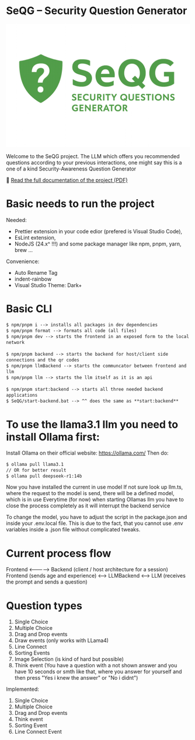 # SeQG – Security Question Generator

<p align="center">
  <img src="/src/img/logoandtext.png" alt="SeQG Logo" width="700"/>
</p>

Welcome to the SeQG project. The LLM which offers you recommended questions according to your previous interactions, one might say this is a one of a kind Security-Awareness Question Generator

📄 [Read the full documentation of the project (PDF)](Documentation-Paper/main.pdf)

# Basic needs to run the project

Needed:

- Prettier extension in your code edior (prefered is Visual Studio Code),
- EsLint extension,
- NodeJS (24.x^ !!!) and some package manager like npm, pnpm, yarn, brew ...

Convenience:

- Auto Rename Tag <JUN HANi>
- indent-rainbow
- Visual Studio Theme: Dark+

# Basic CLI

```batch
$ npm/pnpm i --> installs all packages in dev dependencies
$ npm/pnpm format --> formats all code (all files)
$ npm/pnpm dev --> starts the frontend in an exposed form to the local network

$ npm/pnpm backend --> starts the backend for host/client side connections and the qr codes
$ npm/pnpm llmBackend --> starts the communcator between frontend and llm
$ npm/pnpm llm --> starts the llm itself as it is an api

$ npm/pnpm start:backend --> starts all three needed backend applications
$ SeQG/start-backend.bat --> ^^ does the same as **start:backend**
```

# To use the llama3.1 llm you need to install Ollama first:

Install Ollama on their official website: https://ollama.com/
Then do:

```batch
$ ollama pull llama3.1
// OR for better result
$ ollama pull deepseek-r1:14b
```

Now you have installed the current in use model
If not sure look up llm.ts, where the request to the model is send, there will be a defined model, which is in use
Everytime (for now) when starting Ollamas llm you have to close the process completely as it will interrupt the backend service

To change the model, you have to adjust the script in the package.json and inside your .env.local file.
This is due to the fact, that you cannot use .env variables inside a .json file without complicated tweaks.

# Current process flow

Frontend <-----> Backend (client / host architecture for a session)  
Frontend (sends age and experience) <--> LLMBackend <--> LLM (receives the prompt and sends a question)

# Question types

1. Single Choice
2. Multiple Choice
3. Drag and Drop events
4. Draw events (only works with LLama4)
5. Line Connect
6. Sorting Events
7. Image Selection (is kind of hard but possible)
8. Think event (You have a question with a not shown answer and you have 10 seconds or smth like that, where you answer for yourself and then press "Yes i knew the answer" or "No i didnt")

Implemented:

1. Single Choice
2. Multiple Choice
3. Drag and Drop events
4. Think event
5. Sorting Event
6. Line Connect Event
